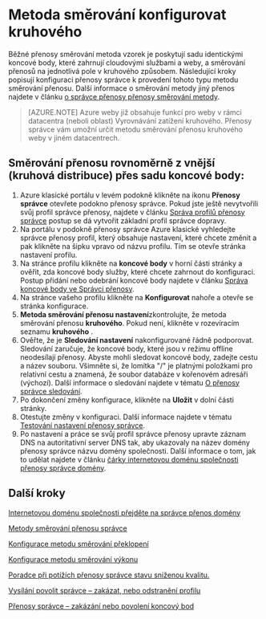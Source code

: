 <properties
   pageTitle="Konfigurace přenosy správce zaokrouhlit metodu směrování přenosu Petra | Microsoft Azure"
   description="Tento článek vám pomůže Konfigurace kruhového Vyrovnávání zatížení pro koncové body přenosy správce."
   services="traffic-manager"
   documentationCenter=""
   authors="sdwheeler"
   manager="carmonm"
   editor="tysonn" />
<tags
   ms.service="traffic-manager"
   ms.devlang="na"
   ms.topic="article"
   ms.tgt_pltfrm="na"
   ms.workload="infrastructure-services"
   ms.date="10/18/2016"
   ms.author="sewhee" />
<!-- repub for nofollow -->

# <a name="configure-round-robin-routing-method"></a>Metoda směrování konfigurovat kruhového

Běžné přenosy směrování metoda vzorek je poskytují sadu identickými koncové body, které zahrnují cloudovými službami a weby, a směrování přenosů na jednotlivá pole v kruhového způsobem. Následující kroky popisují konfiguraci přenosy správce k provedení tohoto typu metodu směrování přenosu. Další informace o směrování metody jiný přenos najdete v článku [o správce přenosy přenosy směrování metody](traffic-manager-routing-methods.md).

>[AZURE.NOTE] Azure weby již obsahuje funkcí pro weby v rámci datacentra (neboli oblast) Vyrovnávání zatížení kruhového. Přenosy správce vám umožní určit metodu směrování přenosu kruhového weby v jiném datacentrech.

## <a name="routing-traffic-equally-round-robin-across-a-set-of-endpoints"></a>Směrování přenosu rovnoměrně z vnější (kruhová distribuce) přes sadu koncové body:

1. Azure klasické portálu v levém podokně klikněte na ikonu **Přenosy správce** otevřete podokno přenosy správce. Pokud jste ještě nevytvořili svůj profil správce přenosy, najdete v článku [Správa profilů přenosy správce](traffic-manager-manage-profiles.md) postup se dá vytvořit základní profil správce dopravy.
2. Na portálu v podokně přenosy správce Azure klasické vyhledejte správce přenosy profil, který obsahuje nastavení, které chcete změnit a pak klikněte na šipku vpravo od názvu profilu. Tím se otevře stránka nastavení profilu.
3. Na stránce profilu klikněte na **koncové body** v horní části stránky a ověřit, zda koncové body služby, které chcete zahrnout do konfiguraci. Postup přidání nebo odebrání koncové body najdete v článku [Správa koncové body ve Správci přenosy](traffic-manager-endpoints.md).
4. Na stránce vašeho profilu klikněte na **Konfigurovat** nahoře a otevře se stránka konfigurace.
5. **Metoda směrování přenosu nastavení**zkontrolujte, že metoda směrování přenosu **kruhového**. Pokud není, klikněte v rozevíracím seznamu **kruhového** .
6. Ověřte, že je **Sledování nastavení** nakonfigurované řádně podporovat. Sledování zaručuje, že koncové body, které jsou v režimu offline neodesílají přenosy. Abyste mohli sledovat koncové body, zadejte cestu a název souboru. Všimněte si, že lomítka "/" je platnými položkami pro relativní cestu a znamená, že soubor databáze v kořenovém adresáři (výchozí). Další informace o sledování najdete v tématu [O přenosy správce sledování](traffic-manager-monitoring.md).
7. Po dokončení změny konfigurace, klikněte na **Uložit** v dolní části stránky.
8. Otestujte změny v konfiguraci. Další informace najdete v tématu [Testování nastavení přenosy správce](traffic-manager-testing-settings.md).
9. Po nastavení a práce se svůj profil správce přenosy upravte záznam DNS na autoritativní server DNS tak, aby ukazovaly na název domény přenosy správce názvu domény společnosti. Další informace o tom, jak to udělat najdete v článku [čárky internetovou doménu společnosti přenosy správce domény](traffic-manager-point-internet-domain.md).

## <a name="next-steps"></a>Další kroky


[Internetovou doménu společnosti přejděte na správce přenos domény](traffic-manager-point-internet-domain.md)

[Metody směrování přenosu správce](traffic-manager-routing-methods.md)

[Konfigurace metodu směrování překlopení](traffic-manager-configure-failover-routing-method.md)

[Konfigurace metodu směrování výkonu](traffic-manager-configure-performance-routing-method.md)

[Poradce při potížích přenosy správce stavu sníženou kvalitu.](traffic-manager-troubleshooting-degraded.md)

[Vysílání povolit správce – zakázat, nebo odstranění profilu](disable-enable-or-delete-a-profile.md)

[Přenosy správce – zakázání nebo povolení koncový bod](disable-or-enable-an-endpoint.md)


